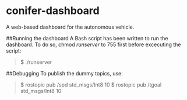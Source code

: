 # conifer-dashboard
A web-based dashboard for the autonomous vehicle.

##Running the dashboard
A Bash script has been written to run the dashboard. To do so, chmod <i>runserver</i> to 755 first before excecuting the script:
> $ ./runserver

##Debugging
To publish the dummy topics, use:
> $ rostopic pub /spd std_msgs/Int8 10
> $ rostopic pub /tgoal std_msgs/Int8 10

